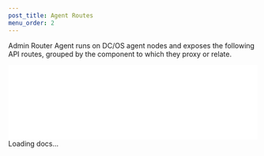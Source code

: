 ```yaml
---
post_title: Agent Routes
menu_order: 2
---
```


Admin Router Agent runs on DC/OS agent nodes and exposes the following API routes, grouped by the component to which they proxy or relate.


<object data="/docs/1.9/api/nginx.agent.html" width="100%">
    <embed src="/docs/1.9/api/nginx.agent.html" width="100%"> </embed>
    <div class="info" id="api_info">
		<div class="info_title">Loading docs...</div>
	<div class="info_description markdown"></div>
</object>
